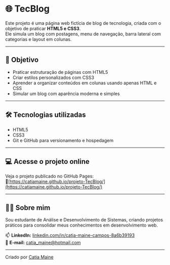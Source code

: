 # 🌐 TecBlog

Este projeto é uma página web fictícia de blog de tecnologia, criada com o objetivo de praticar **HTML5 e CSS3**.  
Ele simula um blog com postagens, menu de navegação, barra lateral com categorias e layout em colunas.

---

## 🎯 Objetivo

- Praticar estruturação de páginas com HTML5  
- Criar estilos personalizados com CSS3  
- Aprender a organizar conteúdos em colunas usando apenas HTML e CSS  
- Simular um blog com aparência moderna e simples

---

## 🛠️ Tecnologias utilizadas

- HTML5  
- CSS3  
- Git e GitHub para versionamento e hospedagem

---

## 💻 Acesse o projeto online

Veja o projeto publicado no GitHub Pages:  
🔗[https://catiamaine.github.io/projeto-TecBlog/](https://catiamaine.github.io/projeto-TecBlog/)

---

## 🙋‍♀️ Sobre mim

Sou estudante de Análise e Desenvolvimento de Sistemas, criando projetos práticos para consolidar meus conhecimentos em desenvolvimento web.

📫 **LinkedIn:** [linkedin.com/in/catia-maine-campos-8a6b39193](https://www.linkedin.com/in/catia-maine-campos-8a6b39193)  
📧 **E-mail:** catia_maine@hotmail.com

---
Criado por [Catia Maine](https://github.com/catiamaine)
